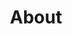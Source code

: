 ---
layout: default
page: about
lang: en
title: "About"
description: "About"
tagline: "About"
sub-tagline: >
permalink: /about/
---